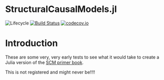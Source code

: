 # StructuralCausalModels.jl

![Lifecycle](https://img.shields.io/badge/lifecycle-experimental-orange.svg)<!--
![Lifecycle](https://img.shields.io/badge/lifecycle-maturing-blue.svg)
![Lifecycle](https://img.shields.io/badge/lifecycle-stable-green.svg)
![Lifecycle](https://img.shields.io/badge/lifecycle-retired-orange.svg)
![Lifecycle](https://img.shields.io/badge/lifecycle-archived-red.svg)
![Lifecycle](https://img.shields.io/badge/lifecycle-dormant-blue.svg) -->
[![Build Status](https://travis-ci.com/StatisticalRethinkingJulia/StructuralCausalModels.jl.svg?branch=master)](https://travis-ci.com/StatisticalRethinkingJulia/StructuralCausalModels.jl)
[![codecov.io](http://codecov.io/github/StatisticalRethinkingJulia/StructuralCausalModels.jl/coverage.svg?branch=master)](http://codecov.io/github/StatisticalRethinkingJulia/StructuralCausalModels.jl?branch=master)
<!--
[![Documentation](https://img.shields.io/badge/docs-stable-blue.svg)](https://StatisticalRethinkingJulia.github.io/StructuralCausalModels.jl/stable)
[![Documentation](https://img.shields.io/badge/docs-master-blue.svg)](https://StatisticalRethinkingJulia.github.io/StructuralCausalModels.jl/dev)
-->

# Introduction

These are some very, very early tests to see what it would take to create a Julia version of the [SCM primer book](http://bcs.wiley.com/he-bcs/Books?action=index&bcsId=10288&itemId=1119186846).

This is not registered and might never be!!!!
